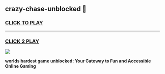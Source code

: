 
## crazy-chase-unblocked 👋
<h3>
<a href="https://premium.freeplayer.one?title=crazy-chase-unblocked&ref=14F">CLICK TO PLAY</a></h3>
<hr>

<h3>
<a href="https://premium.freeplayer.one?title=crazy-chase-unblocked&ref=14F">CLICK 2 PLAY</a>
  
</h3>

<a href="https://premium.freeplayer.one?title=crazy-chase-unblocked&ref=12F/"><img src="https://clearcache.store/games.png"></a>


**worlds hardest game unblocked: Your Gateway to Fun and Accessible Online Gaming**
